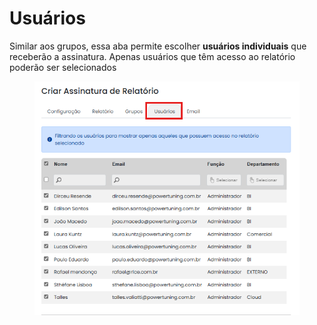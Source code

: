 # Usuários

Similar aos grupos, essa aba permite escolher **usuários individuais** que receberão a assinatura. Apenas usuários que têm acesso ao relatório poderão ser selecionados

<figure><img src="../../.gitbook/assets/usuarios (1).png" alt=""><figcaption></figcaption></figure>
